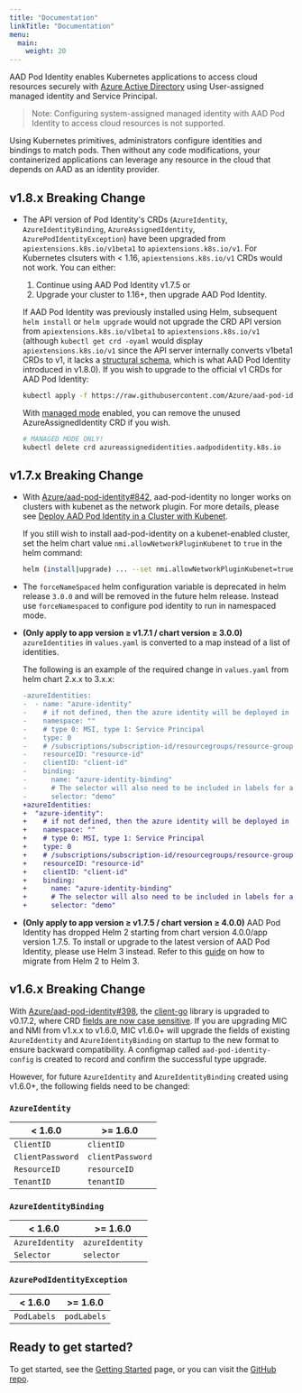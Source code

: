 ```yaml
---
title: "Documentation"
linkTitle: "Documentation"
menu:
  main:
    weight: 20
---
```


AAD Pod Identity enables Kubernetes applications to access cloud resources securely with [Azure Active Directory](https://azure.microsoft.com/en-us/services/active-directory/) using User-assigned managed identity and Service Principal.

> Note: Configuring system-assigned managed identity with AAD Pod Identity to access cloud resources is not supported.

Using Kubernetes primitives, administrators configure identities and bindings to match pods. Then without any code modifications, your containerized applications can leverage any resource in the cloud that depends on AAD as an identity provider.

## v1.8.x Breaking Change

- The API version of Pod Identity's CRDs (`AzureIdentity`, `AzureIdentityBinding`, `AzureAssignedIdentity`, `AzurePodIdentityException`) have been upgraded from `apiextensions.k8s.io/v1beta1` to `apiextensions.k8s.io/v1`. For Kubernetes clsuters with < 1.16, `apiextensions.k8s.io/v1` CRDs would not work. You can either:
  1. Continue using AAD Pod Identity v1.7.5 or
  2. Upgrade your cluster to 1.16+, then upgrade AAD Pod Identity.

  If AAD Pod Identity was previously installed using Helm, subsequent `helm install` or `helm upgrade` would not upgrade the CRD API version from `apiextensions.k8s.io/v1beta1` to `apiextensions.k8s.io/v1` (although `kubectl get crd -oyaml` would display `apiextensions.k8s.io/v1` since the API server internally converts v1beta1 CRDs to v1, it lacks a [structural schema](https://kubernetes.io/docs/tasks/extend-kubernetes/custom-resources/custom-resource-definitions/#specifying-a-structural-schema), which is what AAD Pod Identity introduced in v1.8.0). If you wish to upgrade to the official v1 CRDs for AAD Pod Identity:

  ```bash
  kubectl apply -f https://raw.githubusercontent.com/Azure/aad-pod-identity/master/charts/aad-pod-identity/crds/crd.yaml
  ```

  With [managed mode](./configure/pod_identity_in_managed_mode) enabled, you can remove the unused AzureAssignedIdentity CRD if you wish.

  ```bash
  # MANAGED MODE ONLY!
  kubectl delete crd azureassignedidentities.aadpodidentity.k8s.io
  ```

## v1.7.x Breaking Change

- With [Azure/aad-pod-identity#842](https://github.com/Azure/aad-pod-identity/pull/842), aad-pod-identity no longer works on clusters with kubenet as the network plugin. For more details, please see [Deploy AAD Pod Identity in a Cluster with Kubenet](configure/aad_pod_identity_on_kubenet/).

  If you still wish to install aad-pod-identity on a kubenet-enabled cluster, set the helm chart value `nmi.allowNetworkPluginKubenet` to `true` in the helm command:

  ```bash
  helm (install|upgrade) ... --set nmi.allowNetworkPluginKubenet=true ...
  ```

- The `forceNameSpaced` helm configuration variable is deprecated in helm release `3.0.0` and will be removed in the future helm release. Instead use `forceNamespaced` to configure pod identity to run in namespaced mode.

- **(Only apply to app version ≥ v1.7.1 / chart version ≥ 3.0.0)** `azureIdentities` in `values.yaml` is converted to a map instead of a list of identities.

  The following is an example of the required change in `values.yaml` from helm chart 2.x.x to 3.x.x:

  ```diff
  -azureIdentities:
  -  - name: "azure-identity"
  -    # if not defined, then the azure identity will be deployed in the same namespace as the chart
  -    namespace: ""
  -    # type 0: MSI, type 1: Service Principal
  -    type: 0
  -    # /subscriptions/subscription-id/resourcegroups/resource-group/providers/Microsoft.ManagedIdentity/userAssignedIdentities/identity-name
  -    resourceID: "resource-id"
  -    clientID: "client-id"
  -    binding:
  -      name: "azure-identity-binding"
  -      # The selector will also need to be included in labels for app deployment
  -      selector: "demo"
  +azureIdentities:
  +  "azure-identity":
  +    # if not defined, then the azure identity will be deployed in the same namespace as the chart
  +    namespace: ""
  +    # type 0: MSI, type 1: Service Principal
  +    type: 0
  +    # /subscriptions/subscription-id/resourcegroups/resource-group/providers/Microsoft.ManagedIdentity/userAssignedIdentities/identity-name
  +    resourceID: "resource-id"
  +    clientID: "client-id"
  +    binding:
  +      name: "azure-identity-binding"
  +      # The selector will also need to be included in labels for app deployment
  +      selector: "demo"
  ```

- **(Only apply to app version ≥ v1.7.5 / chart version ≥ 4.0.0)** AAD Pod Identity has dropped Helm 2 starting from chart version 4.0.0/app version 1.7.5. To install or upgrade to the latest version of AAD Pod Identity, please use Helm 3 instead. Refer to this [guide](https://helm.sh/blog/migrate-from-helm-v2-to-helm-v3/) on how to migrate from Helm 2 to Helm 3.

## v1.6.x Breaking Change

With [Azure/aad-pod-identity#398](https://github.com/Azure/aad-pod-identity/pull/398), the [client-go](https://github.com/kubernetes/client-go) library is upgraded to v0.17.2, where CRD [fields are now case sensitive](https://github.com/kubernetes/kubernetes/issues/64612). If you are upgrading MIC and NMI from v1.x.x to v1.6.0, MIC v1.6.0+ will upgrade the fields of existing `AzureIdentity` and `AzureIdentityBinding` on startup to the new format to ensure backward compatibility. A configmap called `aad-pod-identity-config` is created to record and confirm the successful type upgrade.

However, for future `AzureIdentity` and `AzureIdentityBinding` created using v1.6.0+, the following fields need to be changed:

### `AzureIdentity`

| < 1.6.0          | >= 1.6.0         |
| ---------------- | ---------------- |
| `ClientID`       | `clientID`       |
| `ClientPassword` | `clientPassword` |
| `ResourceID`     | `resourceID`     |
| `TenantID`       | `tenantID`       |

### `AzureIdentityBinding`

| < 1.6.0         | >= 1.6.0        |
| --------------- | --------------- |
| `AzureIdentity` | `azureIdentity` |
| `Selector`      | `selector`      |

### `AzurePodIdentityException`

| < 1.6.0     | >= 1.6.0    |
| ----------- | ----------- |
| `PodLabels` | `podLabels` |

## Ready to get started?

To get started, see the [Getting Started](./getting-started/) page, or you can visit the [GitHub repo](https://github.com/Azure/aad-pod-identity).
